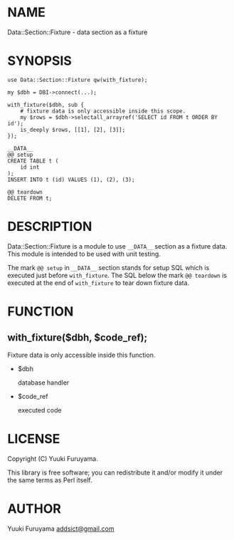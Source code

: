 # NAME

Data::Section::Fixture - data section as a fixture

# SYNOPSIS

    use Data::Section::Fixture qw(with_fixture);

    my $dbh = DBI->connect(...);

    with_fixture($dbh, sub {
        # fixture data is only accessible inside this scope.
        my $rows = $dbh->selectall_arrayref('SELECT id FROM t ORDER BY id');
        is_deeply $rows, [[1], [2], [3]];
    });

    __DATA__
    @@ setup
    CREATE TABLE t (
        id int
    );
    INSERT INTO t (id) VALUES (1), (2), (3);

    @@ teardown
    DELETE FROM t;

# DESCRIPTION

Data::Section::Fixture is a module to use `__DATA__` section as a fixture data. 
This module is intended to be used with unit testing.

The mark `@@ setup` in `__DATA__` section stands for setup SQL which is executed just before `with_fixture`.
The SQL below the mark `@@ teardown` is executed at the end of `with_fixture` to tear down fixture data.

# FUNCTION

## with\_fixture($dbh, $code\_ref);

Fixture data is only accessible inside this function.

- $dbh

    database handler

- $code\_ref

    executed code

# LICENSE

Copyright (C) Yuuki Furuyama.

This library is free software; you can redistribute it and/or modify
it under the same terms as Perl itself.

# AUTHOR

Yuuki Furuyama <addsict@gmail.com>
